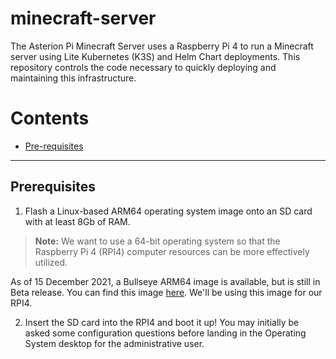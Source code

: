 # minecraft-server
The Asterion Pi Minecraft Server uses a Raspberry Pi 4 to run a Minecraft server using Lite Kubernetes (K3S) and Helm Chart deployments. This repository controls the code necessary to quickly deploying and maintaining this infrastructure.

# Contents
- [Pre-requisites](#prereqs)

<hr>

## Prerequisites <a name='prereqs'></a>

1. Flash a Linux-based ARM64 operating system image onto an SD card with at least 8Gb of RAM. 

>**Note:** We want to use a 64-bit operating system so that the Raspberry Pi 4 (RPI4) computer resources can be more effectively utilized.

As of 15 December 2021, a Bullseye ARM64 image is available, but is still in Beta release. You can find this image [here](https://downloads.raspberrypi.org/raspios_arm64/images/raspios_arm64-2021-11-08/). We'll be using this image for our RPI4.

2. Insert the SD card into the RPI4 and boot it up! You may initially be asked some configuration questions before landing in the Operating System desktop for the administrative user.

